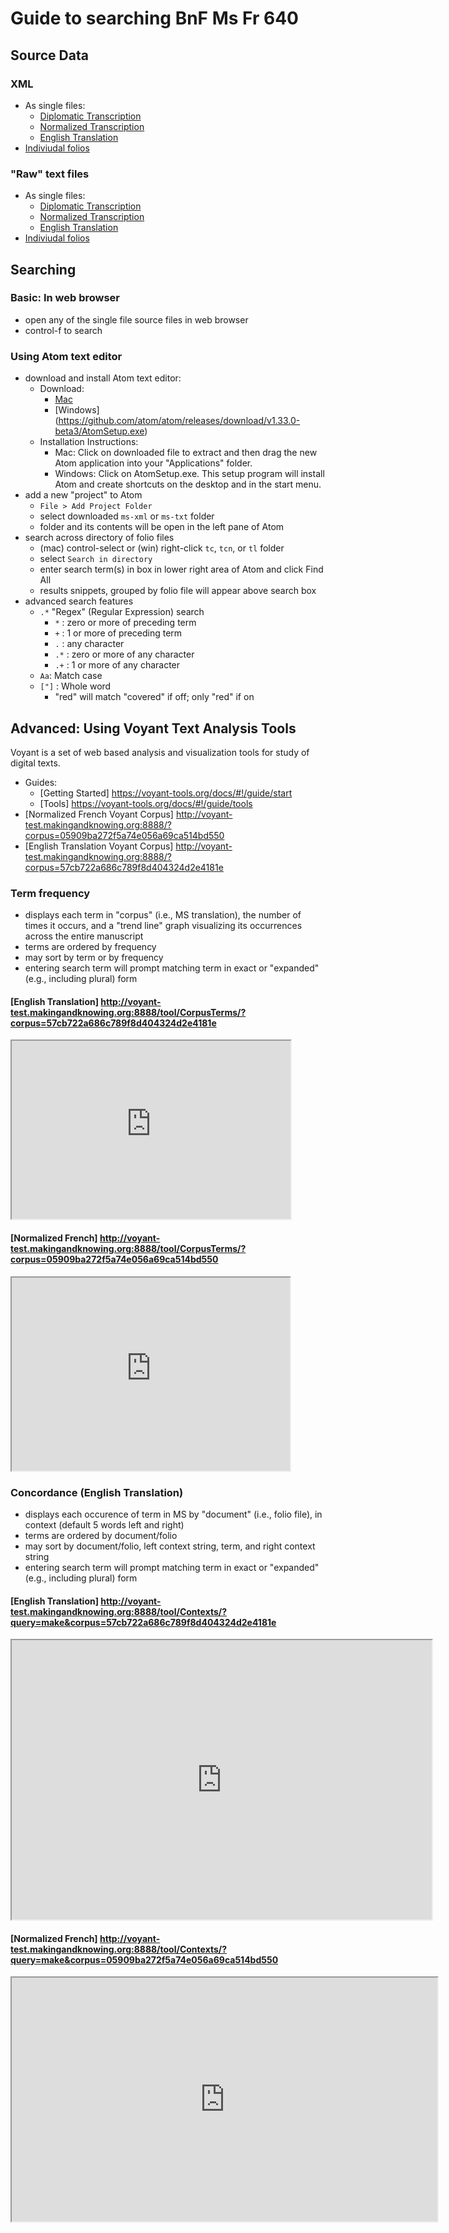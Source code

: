 # Guide to searching BnF Ms Fr 640

## Source Data

### XML

* As single files:
  * [Diplomatic Transcription](https://raw.githubusercontent.com/cu-mkp/ms-text-analysis/master/allFolios/xml/all_tc.xml)
  * [Normalized Transcription](https://raw.githubusercontent.com/cu-mkp/ms-text-analysis/master/allFolios/xml/all_tcn.xml)
  * [English Translation](https://raw.githubusercontent.com/cu-mkp/ms-text-analysis/master/allFolios/xml/all_tl.xml)
* [Indiviudal folios](https://raw.githubusercontent.com/cu-mkp/ms-text-analysis/master/ms-xml.zip)
 
### "Raw" text files

* As single files:
  * [Diplomatic Transcription](https://raw.githubusercontent.com/cu-mkp/ms-text-analysis/master/allFolios/txt/all_tc.txt)
  * [Normalized Transcription](https://raw.githubusercontent.com/cu-mkp/ms-text-analysis/master/allFolios/txt/all_tcn.txt)
  * [English Translation](https://raw.githubusercontent.com/cu-mkp/ms-text-analysis/master/allFolios/txt/all_tl.txt)
* [Indiviudal folios](https://raw.githubusercontent.com/cu-mkp/ms-text-analysis/master/ms-txt.zip)

## Searching

### Basic: In web browser

* open any of the single file source files in web browser
* control-f to search

### Using Atom text editor

* download and install Atom text editor:
   * Download:
     * [Mac](https://github.com/atom/atom/releases/download/v1.33.0-beta3/atom-mac.zip)
     * [Windows] (https://github.com/atom/atom/releases/download/v1.33.0-beta3/AtomSetup.exe)
  * Installation Instructions:
     * Mac: Click on downloaded file to extract and then drag the new Atom application into your "Applications" folder.
     * Windows: Click on AtomSetup.exe. This setup program will install Atom and create shortcuts on the desktop and in the start menu.
* add a new "project" to Atom
  * `File > Add Project Folder`
  * select downloaded `ms-xml` or `ms-txt` folder
  * folder and its contents will be open in the left pane of Atom
* search across directory of folio files
  * (mac) control-select or (win) right-click `tc`, `tcn`, or `tl` folder
  * select `Search in directory`
  * enter search term(s) in box in lower right area of Atom and click Find All
  * results snippets, grouped by folio file will appear above search box
* advanced search features
  * `.*` "Regex" (Regular Expression) search
    * `*` : zero or more of preceding term
    * `+` :  1 or more of preceding term
    * `.` : any character
    * `.*` : zero or more of any character
    * `.+` : 1 or more of any character
  * `Aa`: Match case
  * `["]` : Whole word
    * "red" will match "covered" if off; only "red" if on

## Advanced: Using Voyant Text Analysis Tools

Voyant is a set of web based analysis and visualization tools for study of digital texts.

 * Guides:
   * [Getting Started] https://voyant-tools.org/docs/#!/guide/start
   * [Tools] https://voyant-tools.org/docs/#!/guide/tools
 * [Normalized French Voyant Corpus] http://voyant-test.makingandknowing.org:8888/?corpus=05909ba272f5a74e056a69ca514bd550
 * [English Translation Voyant Corpus] http://voyant-test.makingandknowing.org:8888/?corpus=57cb722a686c789f8d404324d2e4181e
 
### Term frequency

 * displays each term in "corpus" (i.e., MS translation), the number of times it occurs, and a "trend line" graph visualizing its occurrences across the entire manuscript
 * terms are ordered by frequency
 * may sort by term or by frequency
 * entering search term will prompt matching term in exact or "expanded" (e.g., including plural) form
 

<!--	Exported from Voyant Tools (voyant-tools.org).
The iframe src attribute below uses a relative protocol to better function with both
http and https sites, but if you're embedding this into a local web page (file protocol)
you should add an explicit protocol (https if you're using voyant-tools.org, otherwise
it depends on this server.
Feel free to change the height and width values or other styling below: -->


#### [English Translation] http://voyant-test.makingandknowing.org:8888/tool/CorpusTerms/?corpus=57cb722a686c789f8d404324d2e4181e

<iframe style='width: 446px; height: 285px;' src='https://voyant-test.makingandknowing.org:8888/tool/CorpusTerms/?corpus=557cb722a686c789f8d404324d2e4181e'></iframe>


<!--	Exported from Voyant Tools (voyant-tools.org).
The iframe src attribute below uses a relative protocol to better function with both
http and https sites, but if you're embedding this into a local web page (file protocol)
you should add an explicit protocol (https if you're using voyant-tools.org, otherwise
it depends on this server.
Feel free to change the height and width values or other styling below: -->

#### [Normalized French] http://voyant-test.makingandknowing.org:8888/tool/CorpusTerms/?corpus=05909ba272f5a74e056a69ca514bd550

<iframe style='width: 445px; height: 309px;' src='https://voyant-test.makingandknowing.org:8888/tool/CorpusTerms/?corpus=05909ba272f5a74e056a69ca514bd550'></iframe>



###  Concordance (English Translation)
 
 * displays each occurence of term in MS by "document" (i.e., folio file), in context (default 5 words left and right) 
 * terms are ordered by document/folio
 * may sort by document/folio, left context string, term, and right context string
 * entering search term will prompt matching term in exact or "expanded" (e.g., including plural) form

<!--	Exported from Voyant Tools (voyant-tools.org).
The iframe src attribute below uses a relative protocol to better function with both
http and https sites, but if you're embedding this into a local web page (file protocol)
you should add an explicit protocol (https if you're using voyant-tools.org, otherwise
it depends on this server.
Feel free to change the height and width values or other styling below: -->

#### [English Translation] http://voyant-test.makingandknowing.org:8888/tool/Contexts/?query=make&corpus=57cb722a686c789f8d404324d2e4181e

<!--	Exported from Voyant Tools (voyant-tools.org).
The iframe src attribute below uses a relative protocol to better function with both
http and https sites, but if you're embedding this into a local web page (file protocol)
you should add an explicit protocol (https if you're using voyant-tools.org, otherwise
it depends on this server.
Feel free to change the height and width values or other styling below: -->



<iframe style='width: 672px; height: 447px;' src='http://voyant-test.makingandknowing.org:8888/tool/Contexts/?query=make&corpus=57cb722a686c789f8d404324d2e4181e'></iframe>


#### [Normalized French] http://voyant-test.makingandknowing.org:8888/tool/Contexts/?query=make&corpus=05909ba272f5a74e056a69ca514bd550

<!--	Exported from Voyant Tools (voyant-tools.org).
The iframe src attribute below uses a relative protocol to better function with both
http and https sites, but if you're embedding this into a local web page (file protocol)
you should add an explicit protocol (https if you're using voyant-tools.org, otherwise
it depends on this server.
Feel free to change the height and width values or other styling below: -->


<iframe style='width: 681px; height: 390px;' src='http://voyant-test.makingandknowing.org:8888/tool/Contexts/?query=avecq&corpus=05909ba272f5a74e056a69ca514bd550'></iframe>
